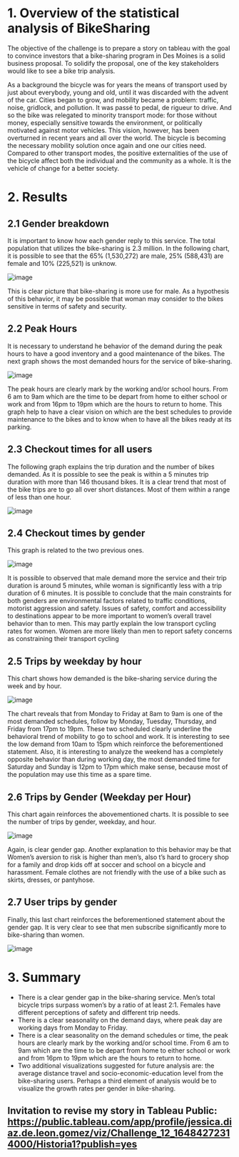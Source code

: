 # 1. Overview of the statistical analysis of BikeSharing

The objective of the challenge is to prepare a story on tableau with the goal to convince investors that a bike-sharing program in Des Moines is a solid business proposal. To solidify the proposal, one of the key stakeholders would like to see a bike trip analysis.

As a background the bicycle was for years the means of transport used by just about everybody, young and old, until it was discarded with the advent of the car. Cities began to grow, and mobility became a problem: traffic, noise, gridlock, and pollution. It was passé to pedal, de rigueur to drive. And so the bike was relegated to minority transport mode: for those without money, especially sensitive towards the environment, or politically motivated against motor vehicles. This vision, however, has been overturned in recent years and all over the world. The bicycle is becoming the necessary mobility solution once again and one our cities need. Compared to other transport modes, the positive externalities of the use of the bicycle affect both the individual and the community as a whole. It is the vehicle of change for a better society.

# 2.	Results

## 2.1 Gender breakdown

It is important to know how each gender reply to this service. The total population that utilizes the bike-sharing is 2.3 million. In the following chart, it is possible to see that the 65% (1,530,272) are male, 25% (588,431) are female and 10% (225,521) is unknow. 

![image](https://user-images.githubusercontent.com/95872614/160320699-a5675ed7-ee7d-4100-a1c8-148a30a17311.png)

This is clear picture that bike-sharing is more use for male. As a hypothesis of this behavior, it may be possible that woman may consider to the bikes sensitive in terms of safety and security. 

## 2.2 Peak Hours

It is necessary to understand he behavior of the demand during the peak hours to have a good inventory and a good maintenance of the bikes. The next graph shows the most demanded hours for the service of bike-sharing. 

![image](https://user-images.githubusercontent.com/95872614/160320772-2a7ca0b3-f9b4-4f1b-9fa8-1c34717f9748.png)

The peak hours are clearly mark by the working and/or school hours. From 6 am to 9am which are the time to be depart from home to either school or work and from 16pm to 19pm which are the hours to return to home. This graph help to have a clear vision on which are the best schedules to provide maintenance to the bikes and to know when to have all the bikes ready at its parking. 

## 2.3 Checkout times for all users

The following graph explains the trip duration and the number of bikes demanded. As it is possible to see the peak is within a 5 minutes trip duration with more than 146 thousand bikes. It is a clear trend that most of the bike trips are to go all over short distances. Most of them within a range of less than one hour.  

![image](https://user-images.githubusercontent.com/95872614/160320824-7d021514-3f65-4261-ab1b-8a8bbb0cfe95.png)

## 2.4 Checkout times by gender

This graph is related to the two previous ones. 

![image](https://user-images.githubusercontent.com/95872614/160320854-0dc07d1a-7e48-42df-8da5-acd7014fe3dd.png)

It is possible to observed that male demand more the service and their trip duration is around 5 minutes, while woman is significantly less with a trip duration of 6 minutes. 
It is possible to conclude that the main constraints for both genders are environmental factors related to traffic conditions, motorist aggression and safety. Issues of safety, comfort and accessibility to destinations appear to be more important to women’s overall travel behavior than to men. This may partly explain the low transport cycling rates for women. Women are more likely than men to report safety concerns as constraining their transport cycling

## 2.5 Trips by weekday by hour

This chart shows how demanded is the bike-sharing service during the week and by hour. 

![image](https://user-images.githubusercontent.com/95872614/160320892-bb2315c2-d8fb-4242-8fac-bc6991468266.png)

The chart reveals that from Monday to Friday at 8am to 9am is one of the most demanded schedules, follow by Monday, Tuesday, Thursday, and Friday from 17pm to 19pm. These two scheduled clearly underline the behavioral trend of mobility to go to school and work. It is interesting to see the low demand from 10am to 15pm which reinforce the beforementioned statement. Also, it is interesting to analyze the weekend has a completely opposite behavior than during working day, the most demanded time for Saturday and Sunday is 12pm to 17pm which make sense, because most of the population may use this time as a spare time. 

## 2.6 Trips by Gender (Weekday per Hour)
This chart again reinforces the abovementioned charts. It is possible to see the number of trips by gender, weekday, and hour. 

![image](https://user-images.githubusercontent.com/95872614/160320939-1e1292af-80ec-4d5e-87c5-75649fcb83fb.png)

Again, is clear gender gap. Another explanation to this behavior may be that Women’s aversion to risk is higher than men’s, also t’s hard to grocery shop for a family and drop kids off at soccer and school on a bicycle and harassment. Female clothes are not friendly with the use of a bike such as skirts, dresses, or pantyhose. 

## 2.7 User trips by gender
Finally, this last chart reinforces the beforementioned statement about the gender gap. It is very clear to see that men subscribe significantly more to bike-sharing than women. 

![image](https://user-images.githubusercontent.com/95872614/160320983-5e0d7cc9-d798-4f0e-a905-5b7cf95cc478.png)

# 3. Summary

-	There is a clear gender gap in the bike-sharing service. Men’s total bicycle trips surpass women’s by a ratio of at least 2:1. Females have different perceptions of safety and different trip needs.
-	There is a clear seasonality on the demand days, where peak day are working days from Monday to Friday.
-	There is a clear seasonality on the demand schedules or time, the peak hours are clearly mark by the working and/or school time. From 6 am to 9am which are the time to be depart from home to either school or work and from 16pm to 19pm which are the hours to return to home.
-	Two additional visualizations suggested for future analysis are: the average distance travel and socio-economic-education level from the bike-sharing users. Perhaps a third element of analysis would be to visualize the growth rates per gender in bike-sharing. 

## Invitation to revise my story in Tableau Public: https://public.tableau.com/app/profile/jessica.diaz.de.leon.gomez/viz/Challenge_12_16484272314000/Historia1?publish=yes




















